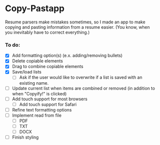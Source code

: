 # Copy-Pastapp

Resume parsers make mistakes sometimes, so I made an app to make copying and pasting information from a resume easier. (You know, when you inevitably have to correct everything.)

### To do:
- [x] Add formatting option(s) (e.x. adding/removing bullets)
- [x] Delete copiable elements
- [x] Drag to combine copiable elements
- [x] Save/load lists
    - [ ] Ask if the user would like to overwrite if a list is saved with an existing name.
- [ ] Update current list when items are combined or removed (in addition to when "Copyify!" is clicked)
- [ ] Add touch support for most browsers
    - [ ] Add touch support for Safari
- [ ] Refine text formatting options
- [ ] Implement read from file
    - [ ] PDF
    - [ ] TXT
    - [ ] DOCX
- [ ] Finish styling